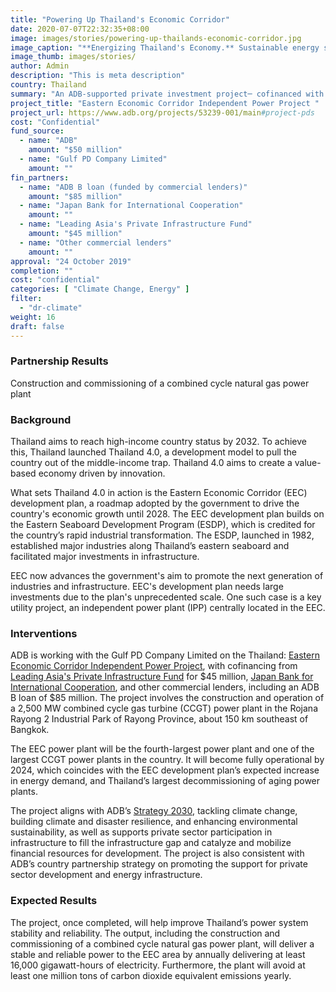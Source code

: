 ```yaml
---
title: "Powering Up Thailand's Economic Corridor"
date: 2020-07-07T22:32:35+08:00
image: images/stories/powering-up-thailands-economic-corridor.jpg
image_caption: "**Energizing Thailand's Economy.** Sustainable energy sources power Thailand's economy and its cities, similar to one in the photo. With an independent power plant, the country's Easter Economic Corridor is on course to become a hub of trade and investment."
image_thumb: images/stories/
author: Admin
description: "This is meta description"
country: Thailand
summary: "An ADB-supported private investment project─ cofinanced with the Leading Asia's Private Infrastructure Fund, Japan Bank for International Cooperation, commercial lenders, and others&mdash;will help Thailand advance to its desired high-income status by 2032 by establishing an independent power plant in its Easter Economic Corridor. With this power plant, the economic corridor will become a hub of trade and investment and the modern gateway to the region."
project_title: "Eastern Economic Corridor Independent Power Project "
project_url: https://www.adb.org/projects/53239-001/main#project-pds
cost: "Confidential"
fund_source: 
  - name: "ADB"
    amount: "$50 million"
  - name: "Gulf PD Company Limited"
    amount: ""
fin_partners:
  - name: "ADB B loan (funded by commercial lenders)"
    amount: "$85 million"
  - name: "Japan Bank for International Cooperation"
    amount: ""
  - name: "Leading Asia's Private Infrastructure Fund"
    amount: "$45 million"
  - name: "Other commercial lenders"
    amount: ""
approval: "24 October 2019"
completion: ""
cost: "confidential"
categories: [ "​Climate Change, Energy" ]
filter:
  - "dr-climate"
weight: 16
draft: false
---
```


### Partnership Results

<div class="dr-results row">
  <div class="col-md-10 mx-auto mb-5 center"><i class="icon-check-circle"></i> <span>Construction and commissioning of a combined cycle natural gas power plant</span></div>
</div>

### Background

Thailand aims to reach high-income country status by 2032. To achieve this, Thailand launched Thailand 4.0, a development model to pull the country out of the middle-income trap. Thailand 4.0 aims to create a value-based economy driven by innovation.  

What sets Thailand 4.0 in action is the Eastern Economic Corridor (EEC) development plan, a roadmap adopted by the government to drive the country's economic growth until 2028. The EEC development plan builds on the Eastern Seaboard Development Program (ESDP), which is credited for the country’s rapid industrial transformation. The ESDP, launched in 1982, established major industries along Thailand’s eastern seaboard and facilitated major investments in infrastructure.  

EEC now advances the government's aim to promote the next generation of industries and infrastructure. EEC's development plan needs large investments due to the plan's unprecedented scale. One such case is a key utility project, an independent power plant (IPP) centrally located in the EEC.

### Interventions

ADB is working with the Gulf PD Company Limited on the Thailand: [Eastern Economic Corridor Independent Power Project](https://www.adb.org/projects/53239-001/main#project-pds), with cofinancing from [Leading Asia's Private Infrastructure Fund](./modalities/trust-funds/single-partner-trust-funds/#lapsif) for $45 million, [Japan Bank for International Cooperation](https://www.jbic.go.jp/en/), and other commercial lenders, including an ADB B loan of $85 million. The project involves the construction and operation of a 2,500 MW combined cycle gas turbine (CCGT) power plant in the Rojana Rayong 2 Industrial Park of Rayong Province, about 150 km southeast of Bangkok. 

The EEC power plant will be the fourth-largest power plant and one of the largest CCGT power plants in the country. It will become fully operational by 2024, which coincides with the EEC development plan’s expected increase in energy demand, and Thailand’s largest decommissioning of aging power plants. 

The project aligns with ADB’s [Strategy 2030](https://www.adb.org/documents/strategy-2030-op3-climate-change-resilience-sustainability), tackling climate change, building climate and disaster resilience, and enhancing environmental sustainability, as well as supports private sector participation in infrastructure to fill the infrastructure gap and catalyze and mobilize financial resources for development. The project is also consistent with ADB’s country partnership strategy on promoting the support for private sector development and energy infrastructure.

### Expected Results

The project, once completed, will help improve Thailand’s power system stability and reliability. The output, including the construction and commissioning of a combined cycle natural gas power plant, will deliver a stable and reliable power to the EEC area by annually delivering at least 16,000 gigawatt-hours of electricity. Furthermore, the plant will avoid at least one million tons of carbon dioxide equivalent emissions yearly. 
